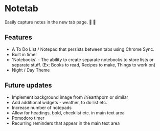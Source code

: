 # Notetab
Easily capture notes in the new tab page. :thought_balloon: :thought_balloon:

## Features

  * A To Do List / Notepad that persists between tabs using Chrome Sync.
  * Built in timer
  * 'Notebooks' - The ability to create separate notebooks to store lists or separate stuff. (Ex: Books to read, Recipes to make, Things to work on)
  * Night / Day Theme


## Future updates
  * Implement background image from /r/earthporn or similar
  * Add additional widgets - weather, to do list etc.
  * Increase number of notepads
  * Allow for headings, bold, checklist etc. in main text area
  * Pomodoro timer
  * Recurring reminders that appear in the main text area
